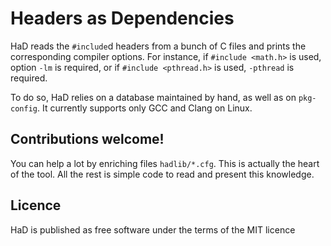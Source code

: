 # Headers as Dependencies

HaD reads the `#include`d headers from a bunch of C files and prints the corresponding compiler options.
For instance, if `#include <math.h>` is used, option `-lm` is required, or if `#include <pthread.h>` is used, `-pthread` is required.

To do so, HaD relies on a database maintained by hand, as well as on `pkg-config`.
It currently supports only GCC and Clang on Linux.

## Contributions welcome!

You can help a lot by enriching files `hadlib/*.cfg`.
This is actually the heart of the tool.
All the rest is simple code to read and present this knowledge.

## Licence

HaD is published as free software under the terms of the MIT licence
